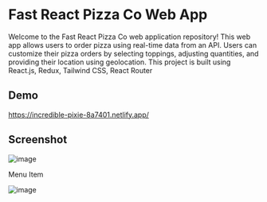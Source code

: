 
# Fast React Pizza Co Web App

Welcome to the Fast React Pizza Co web application repository! This web app allows users to order pizza using real-time data from an API. Users can customize their pizza orders by selecting toppings, adjusting quantities, and providing their location using geolocation. This project is built using React.js, Redux, Tailwind CSS, React Router


## Demo


https://incredible-pixie-8a7401.netlify.app/

## Screenshot


![image](https://github.com/trdxlucifer/supreme-pizzaApp/assets/88707456/87d3cc69-ffb1-4514-8e6b-2edc3b235f09)

Menu Item

![image](https://github.com/trdxlucifer/Fast-React-Pizza-Co/assets/88707456/ebb42fbd-5da0-4719-8a19-c1f33d77c824)
